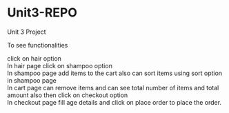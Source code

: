 # Unit3-REPO
Unit 3 Project

To see functionalities

click on hair option <br>
In hair page click on shampoo option <br>
In shampoo page add items to the cart also can sort items using sort option in shampoo page <br>
In cart page can remove items and can see total number of items and total amount also then click on checkout option <br>
In checkout page fill age details and click on place order to place the order. <br>
